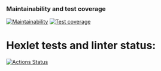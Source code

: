 

### Maintainability and test coverage
[![Maintainability](https://api.codeclimate.com/v1/badges/e96a6fa3f6f1c360d0d1/maintainability)](https://codeclimate.com/github/aazalan/frontend-project-46/maintainability)
[![Test coverage](https://api.codeclimate.com/v1/badges/e96a6fa3f6f1c360d0d1/test_coverage)](https://codeclimate.com/github/aazalan/frontend-project-46/test_coverage)

# Hexlet tests and linter status:
[![Actions Status](https://github.com/aazalan/frontend-project-46/workflows/hexlet-check/badge.svg)](https://github.com/aazalan/frontend-project-46/actions)
